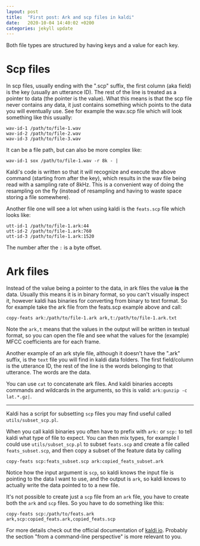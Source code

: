 ```yaml
---
layout: post
title:  "First post: Ark and scp files in kaldi"
date:   2020-10-04 14:40:02 +0200
categories: jekyll update
---
```


Both file types are structured by having keys and a value for each key.

# Scp files

In scp files, usually ending with the ".scp" suffix, the first column (aka field) is the key (usually an utterance ID). The rest of the line is treated as a pointer to data (the pointer is the value). 
What this means is that the scp file never contains any data, it just contains something which points to the data you will eventually use. See for example the wav.scp file which will look something like this usually:

```
wav-id-1 /path/to/file-1.wav
wav-id-2 /path/to/file-2.wav
wav-id-3 /path/to/file-3.wav
```

It can be a file path, but can also be more complex like:
```
wav-id-1 sox /path/to/file-1.wav -r 8k - |
```
Kaldi's code is written so that it will recognize and execute the above command (starting from after the key), which results in the wav file being read with a sampling rate of 8kHz. This is a convenient way of doing the resampling on the fly (instead of resampling and having to waste space storing a file somewhere).

Another file one will see a lot when using kaldi is the `feats.scp` file which looks like:
```
utt-id-1 /path/to/file-1.ark:44
utt-id-2 /path/to/file-1.ark:760
utt-id-3 /path/to/file-1.ark:1520
```
The number after the `:` is a byte offset.

# Ark files 

Instead of the value being a pointer to the data, in ark files the value **is** the data. Usually this means it is in binary format, so you can't visually inspect it, however kaldi has binaries for converting from binary to text format. So for example take the ark file from the feats.scp example above and call:

```
copy-feats ark:/path/to/file-1.ark ark,t:/path/to/file-1.ark.txt
```

Note the `ark,t` means that the values in the output will be written in textual format, so you can open the file and see what the values for the (example) MFCC coefficients are for each frame.

Another example of an ark style file, although it doesn't have the ".ark" suffix, is the `text` file you will find in kaldi data folders. The first field/column is the utterance ID, the rest of the line is the words belonging to that utterance. The words are the data.

You can use `cat` to concatenate ark files. And kaldi binaries accepts commands and wildcards in the arguments, so this is valid: `ark:gunzip -c lat.*.gz|`.

---

Kaldi has a script for subsetting `scp` files you may find useful called `utils/subset_scp.pl`.

When you call kaldi binaries you often have to prefix with `ark:` or `scp:` to tell kaldi what type of file to expect. You can then mix types, for example I could use `utils/subset_scp.pl` to subset `feats.scp` and create a file called `feats_subset.scp`, and then copy a subset of the feature data by calling
```
copy-feats scp:feats_subset.scp ark:copied_feats_subset.ark
```
Notice how the input argument is `scp`, so kaldi knows the input file is pointing to the data I want to use, and the output is `ark`, so kaldi knows to actually write the data pointed to to a new file.

It's not possible to create just a `scp` file from an `ark` file, you have to create both the `ark` and `scp` files. So you have to do something like this:
```
copy-feats scp:/path/to/feats.ark ark,scp:copied_feats.ark,copied_feats.scp 
```

For more details check out the official documentation of [kaldi io](http://kaldi-asr.org/doc/io.html). Probably the section "from a command-line perspective" is more relevant to you.
